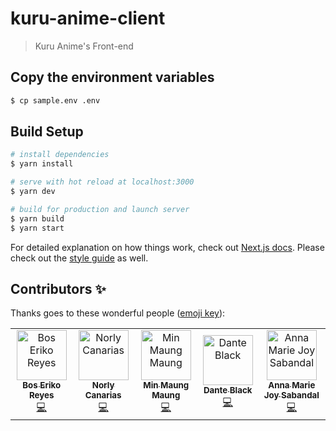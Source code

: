 # kuru-anime-client

> Kuru Anime's Front-end

## Copy the environment variables
``` bash
$ cp sample.env .env
```

## Build Setup

``` bash
# install dependencies
$ yarn install

# serve with hot reload at localhost:3000
$ yarn dev

# build for production and launch server
$ yarn build
$ yarn start
```

For detailed explanation on how things work, check out [Next.js docs](https://nextjs.org). Please check out the [style guide](https://github.com/airbnb/javascript) as well.

## Contributors ✨

Thanks goes to these wonderful people ([emoji key](https://allcontributors.org/docs/en/emoji-key)):

<!-- ALL-CONTRIBUTORS-LIST:START - Do not remove or modify this section -->
<!-- prettier-ignore -->
<table>
  <tr>
    <td align="center"><a href="https://github.com/BosEriko"><img src="https://github.com/boseriko.png?size=200" width="80px;" alt="Bos Eriko Reyes"/><br /><sub><b>Bos Eriko Reyes</b></sub></a><br /><a href="https://github.com/kuru-project/main-website-client/commits?author=BosEriko" title="Code">💻</a></td>
    <td align="center"><a href="https://github.com/lyc4n"><img src="https://github.com/lyc4n.png?size=200" width="80px;" alt="Norly Canarias"/><br /><sub><b>Norly Canarias</b></sub></a><br /><a href="https://github.com/kuru-project/main-website-client/commits?author=lyc4n" title="Code">💻</a></td>
    <td align="center"><a href="https://github.com/NeonNature"><img src="https://github.com/NeonNature.png?size=200" width="80px;" alt="Min Maung Maung"/><br /><sub><b>Min Maung Maung</b></sub></a><br /><a href="https://github.com/kuru-project/main-website-client/commits?author=NeonNature" title="Code">💻</a></td>
    <td align="center"><a href="https://github.com/Dante-Black"><img src="https://github.com/Dante-Black.png?size=200" width="80px;" alt="Dante Black"/><br /><sub><b>Dante Black</b></sub></a><br /><a href="https://github.com/kuru-project/main-website-client/commits?author=Dante-Black" title="Code">💻</a></td>
    <td align="center"><a href="https://github.com/ajsabandal"><img src="https://github.com/ajsabandal.png?size=200" width="80px;" alt="Anna Marie Joy Sabandal"/><br /><sub><b>Anna Marie Joy Sabandal</b></sub></a><br /><a href="https://github.com/kuru-project/main-website-client/commits?author=ajsabandal" title="Code">💻</a></td>
  </tr>
</table>
<!-- ALL-CONTRIBUTORS-LIST:END -->
